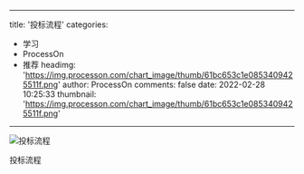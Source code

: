 
---
title: '投标流程'
categories: 
 - 学习
 - ProcessOn
 - 推荐
headimg: 'https://img.processon.com/chart_image/thumb/61bc653c1e0853409425511f.png'
author: ProcessOn
comments: false
date: 2022-02-28 10:25:33
thumbnail: 'https://img.processon.com/chart_image/thumb/61bc653c1e0853409425511f.png'
---

<div>   
<img class="thumb" alt="投标流程" src="https://img.processon.com/chart_image/thumb/61bc653c1e0853409425511f.png" referrerpolicy="no-referrer">
<p>投标流程</p>  
</div>
            
